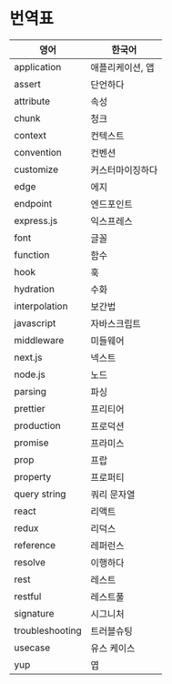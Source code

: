# 번역표

| 영어            | 한국어           |
| --------------- | ---------------- |
| application     | 애플리케이션, 앱 |
| assert          | 단언하다         |
| attribute       | 속성             |
| chunk           | 청크             |
| context         | 컨텍스트         |
| convention      | 컨벤션           |
| customize       | 커스터마이징하다 |
| edge            | 에지             |
| endpoint        | 엔드포인트       |
| express.js      | 익스프레스       |
| font            | 글꼴             |
| function        | 함수             |
| hook            | 훅               |
| hydration       | 수화             |
| interpolation   | 보간법           |
| javascript      | 자바스크립트     |
| middleware      | 미들웨어         |
| next.js         | 넥스트           |
| node.js         | 노드             |
| parsing         | 파싱             |
| prettier        | 프리티어         |
| production      | 프로덕션         |
| promise         | 프라미스         |
| prop            | 프랍             |
| property        | 프로퍼티         |
| query string    | 쿼리 문자열      |
| react           | 리액트           |
| redux           | 리덕스           |
| reference       | 레퍼런스         |
| resolve         | 이행하다         |
| rest            | 레스트           |
| restful         | 레스트풀         |
| signature       | 시그니처         |
| troubleshooting | 트러블슈팅       |
| usecase         | 유스 케이스      |
| yup             | 엽               |
